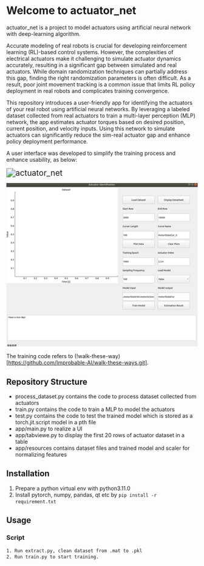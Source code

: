 # Welcome to actuator_net 

actuator_net is a project to model actuators using  artificial neural network with deep-learning algorithm.


Accurate modeling of real robots is crucial for developing reinforcement learning (RL)-based control systems. However, the complexities of electrical actuators make it challenging to simulate actuator dynamics accurately, resulting in a significant gap between simulated and real actuators. While domain randomization techniques can partially address this gap, finding the right randomization parameters is often difficult. As a result, poor joint movement tracking is a common issue that limits RL policy deployment in real robots and complicates training convergence.

This repository introduces a user-friendly app for identifying the actuators of your real robot using artificial neural networks. By leveraging a labeled dataset collected from real actuators to train a multi-layer perception (MLP) network, the app estimates actuator torques based on desired position, current position, and velocity inputs. Using this network to simulate actuators can significantly reduce the sim-real actuator gap and enhance policy deployment performance. 


A user interface was developed to simplify the training process and enhance usability, as below:



<img src="./docs/actuator_net.gif" alt="actuator_net" style="zoom:150%;" />





![actuator_net](./docs/actuator_net.png)






The training code refers to (!walk-these-way)[https://github.com/Improbable-AI/walk-these-ways.git].




## Repository Structure

- process_dataset.py contains the code to process dataset collected from actuators
- train.py contains the code to train a MLP to model the actuators
- test.py contains the code to test the trained model which is stored as a torch.jit.script model in a pth file
- app/main.py to realize a UI 
- app/tabviewe.py to display the first 20 rows of actuator dataset in a table
- app/resources contains dataset files and trained model and scaler for normalizing features

## Installation

1. Prepare a python virtual env with python3.11.0
2. Install pytorch, numpy, pandas, qt etc by `pip install -r requirement.txt`



## Usage


### Script
    1. Run extract.py, clean dataset from .mat to .pkl
    2. Run train.py to start training.


